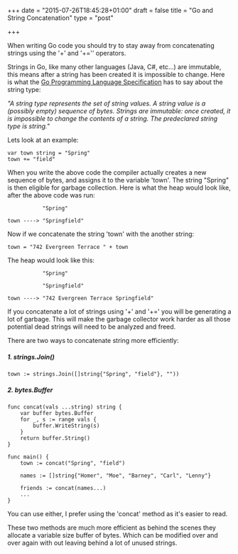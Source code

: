 +++
date = "2015-07-26T18:45:28+01:00"
draft = false
title = "Go and String Concatenation"
type = "post"

+++

When writing Go code you should try to stay away from concatenating strings using the '+' and '+='' operators. 

Strings in Go, like many other languages (Java, C#, etc...) are immutable, this means after a string has been created it is impossible to change. Here is what the [Go Programming Language Specification](https://golang.org/ref/spec#String_types) has to say about the string type:

*"A string type represents the set of string values. A string value is a (possibly empty) sequence of bytes. Strings are immutable: once created, it is impossible to change the contents of a string. The predeclared string type is string."*

Lets look at an example:

    var town string = "Spring"
    town += "field"

When you write the above code the compiler actually creates a new sequence of bytes, and assigns it to the variable 'town'. The string "Spring" is then eligible for garbage collection. Here is what the heap would look like, after the above code was run:

               "Spring"
               
    town ----> "Springfield"
    
Now if we concatenate the string 'town' with the another string:

    town = "742 Evergreen Terrace " + town

The heap would look like this:

               "Spring"
               
               "Springfield"
               
    town ----> "742 Evergreen Terrace Springfield"

If you concatenate a lot of strings using '+' and '+=' you will be generating a lot of garbage. This will make the garbage collector work harder as all those potential dead strings will need to be analyzed and freed. 

There are two ways to concatenate string more efficiently:

##### 1. strings.Join()
    town := strings.Join([]string{"Spring", "field"}, ""))
    
##### 2. bytes.Buffer
    func concat(vals ...string) string {
        var buffer bytes.Buffer
        for _, s := range vals {
            buffer.WriteString(s)
        }
        return buffer.String()
    }
    
    func main() {
        town := concat("Spring", "field")

        names := []string{"Homer", "Moe", "Barney", "Carl", "Lenny"}
        
        friends := concat(names...)
        ...
    }
    
You can use either, I prefer using the 'concat' method as it's easier to read.

These two methods are much more efficient as behind the scenes they allocate a variable size buffer of bytes. Which can be modified over and over again with out leaving behind a lot of unused strings.
